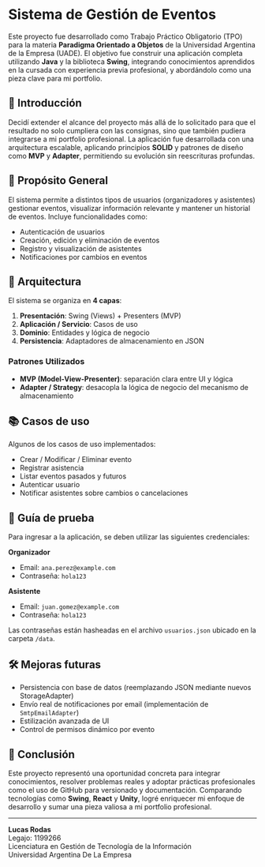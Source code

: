 # Sistema de Gestión de Eventos

Este proyecto fue desarrollado como Trabajo Práctico Obligatorio (TPO) para la materia **Paradigma Orientado a Objetos** de la Universidad Argentina de la Empresa (UADE). El objetivo fue construir una aplicación completa utilizando **Java** y la biblioteca **Swing**, integrando conocimientos aprendidos en la cursada con experiencia previa profesional, y abordándolo como una pieza clave para mi portfolio.

## 📌 Introducción

Decidí extender el alcance del proyecto más allá de lo solicitado para que el resultado no solo cumpliera con las consignas, sino que también pudiera integrarse a mi portfolio profesional. La aplicación fue desarrollada con una arquitectura escalable, aplicando principios **SOLID** y patrones de diseño como **MVP** y **Adapter**, permitiendo su evolución sin reescrituras profundas.

## 🎯 Propósito General

El sistema permite a distintos tipos de usuarios (organizadores y asistentes) gestionar eventos, visualizar información relevante y mantener un historial de eventos. Incluye funcionalidades como:

- Autenticación de usuarios
- Creación, edición y eliminación de eventos
- Registro y visualización de asistentes
- Notificaciones por cambios en eventos

## 🧱 Arquitectura

El sistema se organiza en **4 capas**:

1. **Presentación**: Swing (Views) + Presenters (MVP)
2. **Aplicación / Servicio**: Casos de uso
3. **Dominio**: Entidades y lógica de negocio
4. **Persistencia**: Adaptadores de almacenamiento en JSON

### Patrones Utilizados

- **MVP (Model-View-Presenter)**: separación clara entre UI y lógica
- **Adapter / Strategy**: desacopla la lógica de negocio del mecanismo de almacenamiento

## 📚 Casos de uso

Algunos de los casos de uso implementados:

- Crear / Modificar / Eliminar evento
- Registrar asistencia
- Listar eventos pasados y futuros
- Autenticar usuario
- Notificar asistentes sobre cambios o cancelaciones

## 🧪 Guía de prueba

Para ingresar a la aplicación, se deben utilizar las siguientes credenciales:

**Organizador**
- Email: `ana.perez@example.com`
- Contraseña: `hola123`

**Asistente**
- Email: `juan.gomez@example.com`
- Contraseña: `hola123`

Las contraseñas están hasheadas en el archivo `usuarios.json` ubicado en la carpeta `/data`.

## 🛠️ Mejoras futuras

- Persistencia con base de datos (reemplazando JSON mediante nuevos StorageAdapter)
- Envío real de notificaciones por email (implementación de `SmtpEmailAdapter`)
- Estilización avanzada de UI
- Control de permisos dinámico por evento

## 🧾 Conclusión

Este proyecto representó una oportunidad concreta para integrar conocimientos, resolver problemas reales y adoptar prácticas profesionales como el uso de GitHub para versionado y documentación. Comparando tecnologías como **Swing**, **React** y **Unity**, logré enriquecer mi enfoque de desarrollo y sumar una pieza valiosa a mi portfolio profesional.

---

**Lucas Rodas**  
Legajo: 1199266  
Licenciatura en Gestión de Tecnología de la Información  
Universidad Argentina De La Empresa
